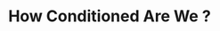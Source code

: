 ---
layout: post
type: episode
title: How Conditioned Are We ?
epnumber: 51
section: 0
description: How much of what you do, think and feel comes from intentional, free chosing? How much of your actions and decisions are pre-programmed? You are the product of your upbringing, culture and genetics. What is out of our control? What can we influence? How can we counteract our predestination?
image: /images/banners/ep51banner.jpg
transcript: 0
audio: Ep-51-How-Conditioned-Are-We-e2h4di6
lbry: 
youtube: vyLcZi5KncA
speakers: [Falk Kastell, William Blacoe]
categories: [freedom, conditioning]
tags: []
comments: true
---